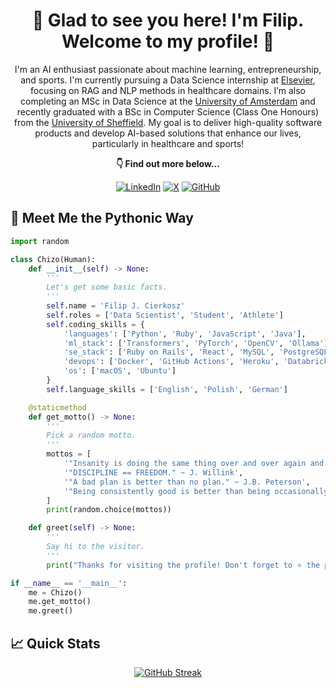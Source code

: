 <h1 align="center">
  🫡 Glad to see you here! I'm Filip. Welcome to my profile! 🤝
</h1>

<p align="center">
  I'm an AI enthusiast passionate about machine learning, entrepreneurship, and sports. I'm currently pursuing a Data Science internship at <a href="https://www.elsevier.com/">Elsevier</a>, focusing on RAG and NLP methods in healthcare domains. I’m also completing an MSc in Data Science at the <a href="https://www.uva.nl/">University of Amsterdam</a> and recently graduated with a BSc in Computer Science (Class One Honours) from the <a href="https://www.sheffield.ac.uk/">University of Sheffield</a>. My goal is to deliver high-quality software products and develop AI-based solutions that enhance our lives, particularly in healthcare and sports!
</p>

<p align="center">
   <b>👇 Find out more below...</b>
</p>

<div align="center">
  
  [![LinkedIn](https://custom-icon-badges.demolab.com/badge/LinkedIn-0A66C2?logo=linkedin-white&logoColor=fff)](https://www.linkedin.com/in/filip-cierkosz/)
  [![X](https://img.shields.io/badge/X-%23000000.svg?logo=X&logoColor=white)](https://x.com/thechizo4)
  [![GitHub](https://img.shields.io/badge/GitHub-%23121011.svg?logo=github&logoColor=white)](https://github.com/chizo4)

</div>

## 🐍 Meet Me the Pythonic Way

```python
import random

class Chizo(Human):
    def __init__(self) -> None:
        '''
        Let's get some basic facts.
        '''
        self.name = 'Filip J. Cierkosz'
        self.roles = ['Data Scientist', 'Student', 'Athlete']
        self.coding_skills = {
            'languages': ['Python', 'Ruby', 'JavaScript', 'Java'],
            'ml_stack': ['Transformers', 'PyTorch', 'OpenCV', 'Ollama'],
            'se_stack': ['Ruby on Rails', 'React', 'MySQL', 'PostgreSQL', 'MongoDB'],
            'devops': ['Docker', 'GitHub Actions', 'Heroku', 'Databricks'],
            'os': ['macOS', 'Ubuntu']
        }
        self.language_skills = ['English', 'Polish', 'German']

    @staticmethod
    def get_motto() -> None:
        '''
        Pick a random motto.
        '''
        mottos = [
            '"Insanity is doing the same thing over and over again and expecting different results." ~ A. Einstein',
            '"DISCIPLINE == FREEDOM." ~ J. Willink',
            '"A bad plan is better than no plan." ~ J.B. Peterson',
            '"Being consistently good is better than being occasionally great." ~ N. Bare',
        ]
        print(random.choice(mottos))

    def greet(self) -> None:
        '''
        Say hi to the visitor.
        '''
        print("Thanks for visiting the profile! Don't forget to ⭐️ the projects and keep up the hard work! 🚀")

if __name__ == '__main__':
    me = Chizo()
    me.get_motto()
    me.greet()
```

## 📈 Quick Stats

<div align="center">

  [![GitHub Streak](https://streak-stats.demolab.com?user=chizo4&theme=tokyonight-duo&date_format=j%20M%5B%20Y%5D&card_width=500)](https://git.io/streak-stats)

</div>

